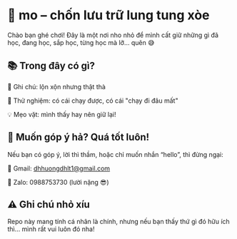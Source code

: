 <h1>👾 mo – chốn lưu trữ lung tung xòe</h1>

Chào bạn ghé chơi! Đây là một nơi nho nhỏ để mình cất giữ những gì đã học, đang học, sắp học, từng học mà lỡ… quên 😅

<h2>📚 Trong đây có gì?</h2>

📒 Ghi chú: lộn xộn nhưng thật thà

🧪 Thử nghiệm: có cái chạy được, có cái "chạy đi đâu mất"

💡 Mẹo vặt: mình thấy hay nên giữ lại!

<h2>🤝 Muốn góp ý hả? Quá tốt luôn!</h2>

Nếu bạn có góp ý, lời thì thầm, hoặc chỉ muốn nhắn “hello”, thì đừng ngại:

📧 Gmail: dhhuongdhlt1@gmail.com

📱 Zalo: 0988753730 (lười nặng 😎)

<h2>⚠️ Ghi chú nhỏ xíu</h2>
Repo này mang tính cá nhân là chính, nhưng nếu bạn thấy thứ gì đó hữu ích thì… mình rất vui luôn đó nha!
